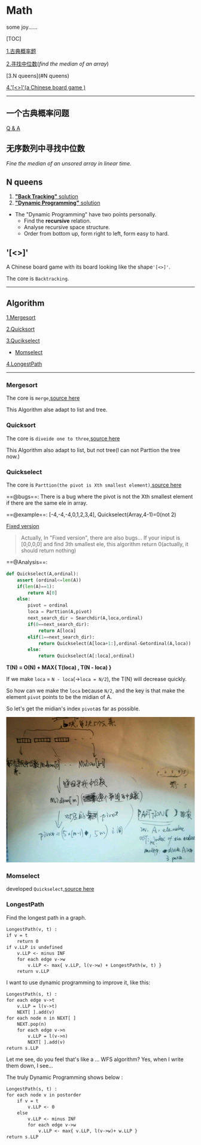 # Math
some joy......

[TOC]

[1.古典概率题](#一个古典概率问题)

[2.寻找中位数](#无序数列中寻找中位数)(*find the median of an array*)

[3.N queens](#N queens)

[4.'[<>]'(a Chinese board game )](#'[<>]')



---

##  一个古典概率问题

[Q & A](./19.8.1.0.md)

## 无序数列中寻找中位数

*Fine the median of an unsored array in linear time.*



## N queens
1. [**"Back Tracking"** solution](./source/PlaceQueens.py)
2. [**"Dynamic Programming"** solution](./source/PlaceQueen2.py)

* The "Dynamic Programming" have two points personally.
  * Find the **recursive** relation.
  * Analyse recursive space structure.
  * Order from bottom up, form right to left, form easy to hard.



## '[<>]'

A Chinese board game with its board looking like the shape`'[<>]'`.

The core is `Backtracking`.



---

## Algorithm

[1.Mergesort](#Mergesort)

[2.Quicksort](#Quicksort)

[3.Qucikselect](#Quicksort)

* [Momselect](#Momselect)

[4.LongestPath](#LongestPath)



---

### Mergesort

The core is `merge`,[source here](./source/Mergesort.py)

This Algorithm alse adapt to list and tree.

### Quicksort

The core is `diveide one to three`,[source here](./source/Quicksort.py)

This Algorithm also adapt to list, but not tree(I can not Parttion the tree now.)



### Quickselect
The core is `Parttion(the pivot is Xth smallest element)`,[source here](./source/Quickselect1.py)

==@bugs==: There is a bug where the pivot is not the Xth smallest element if there are the same ele in array.

==@example==: [-4,-4,-4,0,1,2,3,4], Quickselect(Array,4-1)=0(not 2) 

[Fixed version](./source/Quickselect2.py)

> Actually,  In "Fixed version", there are also bugs... If your iniput is [0,0,0,0] and find 3th smallest ele, this algorithm return 0(actually, it should return nothing)

==@Analysis==:

```python
def Quickselect(A,ordinal):
    assert (ordinal<=len(A))
    if(len(A)==1):
        return A[0]
    else:
        pivot = ordinal
        loca = Parttion(A,pivot)
        next_search_dir = Searchdir(A,loca,ordinal)
        if(0==next_search_dir):
            return A[loca]
        elif(1==next_search_dir):
            return Quickselect(A[loca+1:],ordinal-Getordinal(A,loca))
        else:
            return Quickselect(A[:loca],ordinal)
```

**T(N) = O(N) + MAX{ T(loca) , T(N - loca) }**

If we make `loca` = `N - loca`(->`loca = N/2`), the T(N) will decrease quickly.

So how can we make the `loca` because `N/2`,  and the key is that make the element `pivot` points to be the midian of A.

So let's get the midian's index `pivot`as far as possible.

![tips](./source.py/Mom.jpg)

### Momselect

developed `Quickselect`,[source here](./source/Momselect.py)



### LongestPath

Find the longest path in a graph.

```
LongestPath(v, t) :
if v = t
	return 0
if v.LLP is undefined 
	v.LLP <- minus INF
	for each edge v->w
		v.LLP <- max{ v.LLP, l(v->w) + LongestPath(w, t) }
	return v.LLP
```

I want to use dynamic programming to improve it, like this:

```
LongestPath(s, t) :
for each edge v->t
	v.LLP = l(v->t)
	NEXT[ ].add(v)
for each node n in NEXT[ ]
	NEXT.pop(n)
	for each edge v->n
		v.LLP = l(v->n)
		NEXT[ ].add(v)
return s.LLP
```

Let me see, do you feel that's like a ... WFS algorithm? Yes, when I write them down, I see...

The truly Dynamic Programming  shows below :

```
LongestPath(s, t) :
for each node v in postorder
	if v = t
		v.LLP <- 0
	else
		v.LLP <- minus INF
		for each edge v->w
			v.LLP <- max{ v.LLP, l(v->w)+ w.LLP }
return s.LLP
```

